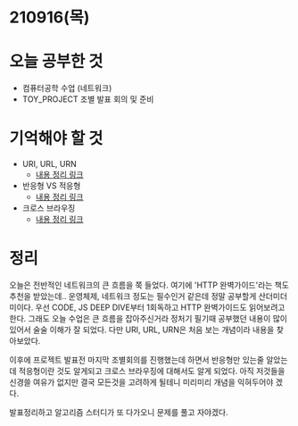 # 210916(목)

# 오늘 공부한 것

- 컴퓨터공학 수업 (네트워크)
- TOY_PROJECT 조별 발표 회의 및 준비

# 기억해야 할 것

- URI, URL, URN
  - [내용 정리 링크](https://itbellstone.tistory.com/86)
- 반응형 VS 적응형
  - [내용 정리 링크](https://asfirstalways.tistory.com/235)
- 크로스 브라우징
  - [내용 정리 링크](https://velog.io/@seochanh/00003)

# 정리

오늘은 전반적인 네트워크의 큰 흐름을 쭉 들었다. 여기에 'HTTP 완벽가이드'라는 책도 추천을 받았는데.. 운영체제, 네트워크 정도는 필수인거 같은데 정말 공부할게 산더미더미이다. 우선 CODE, JS DEEP DIVE부터 1회독하고 HTTP 완벽가이드도 읽어보려고 한다. 그래도 오늘 수업은 큰 흐름을 잡아주신거라 정처기 필기때 공부했던 내용이 많이 있어서 술술 이해가 잘 되었다. 다만 URI, URL, URN은 처음 보는 개념이라 내용을 찾아보았다.

이후에 프로젝트 발표전 마지막 조별회의를 진행했는데 하면서 반응형만 있는줄 알았는데 적응형이란 것도 알게되고 크로스 브라우징에 대해서도 알게 되었다. 아직 저것들을 신경쓸 여유가 없지만 결국 모든것을 고려하게 될테니 미리미리 개념을 익혀두어야 겠다.

발표정리하고 알고리즘 스터디가 또 다가오니 문제를 풀고 자야겠다.
